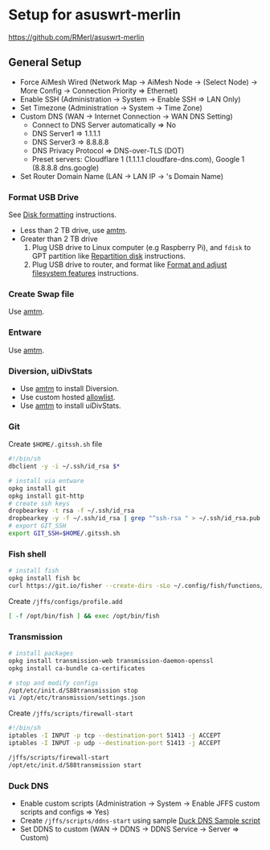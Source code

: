 # Setup for asuswrt-merlin
https://github.com/RMerl/asuswrt-merlin

## General Setup
* Force AiMesh Wired (Network Map -> AiMesh Node -> (Select Node) -> More Config -> Connection Priority => Ethernet)
* Enable SSH (Administration -> System -> Enable SSH => LAN Only)
* Set Timezone (Administration -> System -> Time Zone)
* Custom DNS (WAN -> Internet Connection -> WAN DNS Setting)
  * Connect to DNS Server automatically => No
  * DNS Server1 => 1.1.1.1
  * DNS Server3 => 8.8.8.8
  * DNS Privacy Protocol => DNS-over-TLS (DOT)
  * Preset servers: Cloudflare 1 (1.1.1.1 cloudfare-dns.com), Google 1 (8.8.8.8 dns.google)
* Set Router Domain Name (LAN -> LAN IP -> <model>'s Domain Name)


### Format USB Drive

See [Disk formatting](https://github.com/RMerl/asuswrt-merlin.ng/wiki/Disk-formatting) instructions.

* Less than 2 TB drive, use [amtm](https://diversion.ch/amtm.html).
* Greater than 2 TB drive
  1. Plug USB drive to Linux computer (e.g Raspberry Pi), and `fdisk` to GPT partition like [Repartition disk](https://github.com/RMerl/asuswrt-merlin.ng/wiki/Disk-formatting#7-repartition-disk) instructions.
  2. Plug USB drive to router, and format like [Format and adjust filesystem features](https://github.com/RMerl/asuswrt-merlin.ng/wiki/Disk-formatting#8-format-and-adjust-filesystem-features) instructions.

### Create Swap file

Use [amtm](https://diversion.ch/amtm.html).

### Entware

Use [amtm](https://diversion.ch/amtm.html).

### Diversion, uiDivStats

* Use [amtm](https://diversion.ch/amtm.html) to install Diversion.
* Use custom hosted [allowlist](https://raw.githubusercontent.com/johnkchiu/allowlist/master/domains/_full-list.txt).
* Use [amtm](https://diversion.ch/amtm.html) to install uiDivStats.

### Git
Create `$HOME/.gitssh.sh` file
```bash
#!/bin/sh
dbclient -y -i ~/.ssh/id_rsa $*
```

```bash
# install via entware
opkg install git
opkg install git-http
# create ssh keys
dropbearkey -t rsa -f ~/.ssh/id_rsa
dropbearkey -y -f ~/.ssh/id_rsa | grep "^ssh-rsa " > ~/.ssh/id_rsa.pub
# export GIT_SSH
export GIT_SSH=$HOME/.gitssh.sh
```

### Fish shell
```bash
# install fish
opkg install fish bc
curl https://git.io/fisher --create-dirs -sLo ~/.config/fish/functions/fisher.fish
```

Create `/jffs/configs/profile.add`
```bash
[ -f /opt/bin/fish ] && exec /opt/bin/fish
```

### Transmission
```bash
# install packages
opkg install transmission-web transmission-daemon-openssl
opkg install ca-bundle ca-certificates

# stop and modify configs
/opt/etc/init.d/S88transmission stop
vi /opt/etc/transmission/settings.json
```

Create `/jffs/scripts/firewall-start`
```bash
#!/bin/sh
iptables -I INPUT -p tcp --destination-port 51413 -j ACCEPT
iptables -I INPUT -p udp --destination-port 51413 -j ACCEPT
```

```bash
/jffs/scripts/firewall-start
/opt/etc/init.d/S88transmission start
```

### Duck DNS
* Enable custom scripts (Administration -> System -> Enable JFFS custom scripts and configs	=> Yes)
* Create `/jffs/scripts/ddns-start` using sample [Duck DNS Sample script](https://github.com/RMerl/asuswrt-merlin.ng/wiki/DDNS-Sample-Scripts#duck-dns)
* Set DDNS to custom (WAN -> DDNS -> DDNS Service -> Server => Custom)
